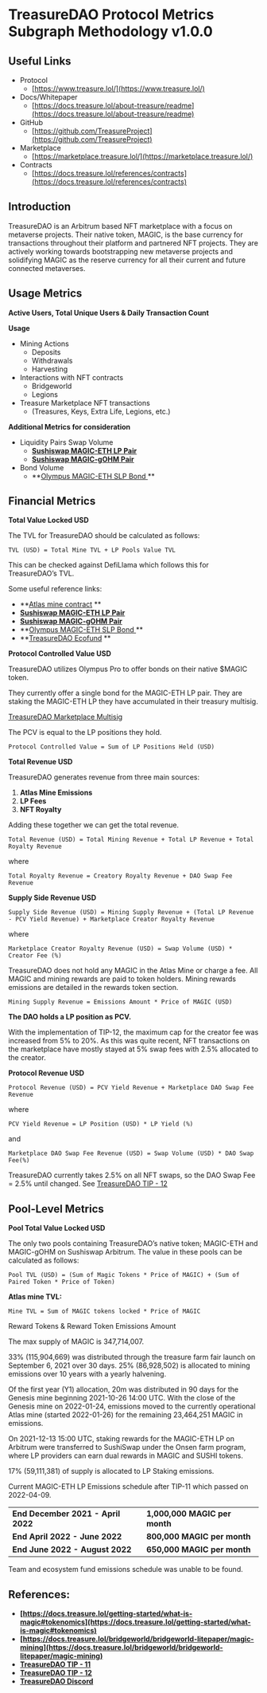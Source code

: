 # TreasureDAO Protocol Metrics Subgraph Methodology v1.0.0

## Useful Links

- Protocol
  - [https://www.treasure.lol/](https://www.treasure.lol/)
- Docs/Whitepaper
  - [https://docs.treasure.lol/about-treasure/readme](https://docs.treasure.lol/about-treasure/readme)
- GitHub
  - [https://github.com/TreasureProject](https://github.com/TreasureProject)
- Marketplace
  - [https://marketplace.treasure.lol/](https://marketplace.treasure.lol/)
- Contracts
  - [https://docs.treasure.lol/references/contracts](https://docs.treasure.lol/references/contracts)

## Introduction

TreasureDAO is an Arbitrum based NFT marketplace with a focus on metaverse projects. Their native token, MAGIC, is the base currency for transactions throughout their platform and partnered NFT projects. They are actively working towards bootstrapping new metaverse projects and solidifying MAGIC as the reserve currency for all their current and future connected metaverses.

## Usage Metrics

**Active Users, Total Unique Users & Daily Transaction Count**

**Usage**

- Mining Actions
  - Deposits
  - Withdrawals
  - Harvesting
- Interactions with NFT contracts
  - Bridgeworld
  - Legions
- Treasure Marketplace NFT transactions
  - (Treasures, Keys, Extra Life, Legions, etc.)

**Additional Metrics for consideration**

- Liquidity Pairs Swap Volume
  - **[Sushiswap MAGIC-ETH LP Pair](https://app.sushi.com/analytics/pools/0xb7e50106a5bd3cf21af210a755f9c8740890a8c9?chainId=42161)**
  - **[Sushiswap MAGIC-gOHM Pair](https://app.sushi.com/analytics/pools/0xac75a1a0c4933e6537eafb6af3d402f82a459389?chainId=42161)**
- Bond Volume
  - **[Olympus MAGIC-ETH SLP Bond ](https://pro.olympusdao.finance/#/bond/magic_eth_slp) **

## Financial Metrics

**Total Value Locked USD**

The TVL for TreasureDAO should be calculated as follows:

```
TVL (USD) = Total Mine TVL + LP Pools Value TVL
```

This can be checked against DefiLlama which follows this for TreasureDAO’s TVL.

Some useful reference links:

- **[Atlas mine contract](https://arbiscan.io/address/0xa0a89db1c899c49f98e6326b764bafcf167fc2ce) **
- **[Sushiswap MAGIC-ETH LP Pair](https://app.sushi.com/analytics/pools/0xb7e50106a5bd3cf21af210a755f9c8740890a8c9?chainId=42161)**
- **[Sushiswap MAGIC-gOHM Pair](https://app.sushi.com/analytics/pools/0xac75a1a0c4933e6537eafb6af3d402f82a459389?chainId=42161)**
- **[Olympus MAGIC-ETH SLP Bond ](https://pro.olympusdao.finance/#/bond/magic_eth_slp) **
- **[TreasureDAO Ecofund](https://arbiscan.io/address/0x482729215AAF99B3199E41125865821ed5A4978a) **

**Protocol Controlled Value USD**

TreasureDAO utilizes Olympus Pro to offer bonds on their native $MAGIC token.

They currently offer a single bond for the MAGIC-ETH LP pair. They are staking the MAGIC-ETH LP they have accumulated in their treasury multisig.

[TreasureDAO Marketplace Multisig](https://arbiscan.io/address/0xDb6Ab450178bAbCf0e467c1F3B436050d907E233)

The PCV is equal to the LP positions they hold.

```
Protocol Controlled Value = Sum of LP Positions Held (USD)
```

**Total Revenue USD**

TreasureDAO generates revenue from three main sources:

1. **Atlas Mine Emissions**
2. **LP Fees**
3. **NFT Royalty**

Adding these together we can get the total revenue.

```
Total Revenue (USD) = Total Mining Revenue + Total LP Revenue + Total Royalty Revenue
```

where

```
Total Royalty Revenue = Creatory Royalty Revenue + DAO Swap Fee Revenue
```

**Supply Side Revenue USD**

```
Supply Side Revenue (USD) = Mining Supply Revenue + (Total LP Revenue - PCV Yield Revenue) + Marketplace Creator Royalty Revenue
```

where

```
Marketplace Creator Royalty Revenue (USD) = Swap Volume (USD) * Creator Fee (%)
```

TreasureDAO does not hold any MAGIC in the Atlas Mine or charge a fee. All MAGIC and mining rewards are paid to token holders. Mining rewards emissions are detailed in the rewards token section.

```
Mining Supply Revenue = Emissions Amount * Price of MAGIC (USD)
```

**The DAO holds a LP position as PCV.**

With the implementation of TIP-12, the maximum cap for the creator fee was increased from 5% to 20%. As this was quite recent, NFT transactions on the marketplace have mostly stayed at 5% swap fees with 2.5% allocated to the creator.

**Protocol Revenue USD**

```
Protocol Revenue (USD) = PCV Yield Revenue + Marketplace DAO Swap Fee Revenue
```

where

```
PCV Yield Revenue = LP Position (USD) * LP Yield (%)
```

and

```
Marketplace DAO Swap Fee Revenue (USD) = Swap Volume (USD) * DAO Swap Fee(%)
```

TreasureDAO currently takes 2.5% on all NFT swaps, so the DAO Swap Fee = 2.5% until changed. See [TreasureDAO TIP - 12](https://treasuredao.freeflarum.com/d/33-tip-12-creator-royalties-on-the-treasure-marketplace)

## Pool-Level Metrics

**Pool Total Value Locked USD**

The only two pools containing TreasureDAO’s native token; MAGIC-ETH and MAGIC-gOHM on Sushiswap Arbitrum. The value in these pools can be calculated as follows:

```
Pool TVL (USD) = (Sum of Magic Tokens * Price of MAGIC) + (Sum of Paired Token * Price of Token)
```

**Atlas mine TVL:**

```
Mine TVL = Sum of MAGIC tokens locked * Price of MAGIC
```

Reward Tokens & Reward Token Emissions Amount

The max supply of MAGIC is 347,714,007.

33% (115,904,669) was distributed through the treasure farm fair launch on September 6, 2021 over 30 days. 25% (86,928,502) is allocated to mining emissions over 10 years with a yearly halvening.

Of the first year (Y1) allocation, 20m was distributed in 90 days for the Genesis mine beginning 2021-10-26 14:00 UTC. With the close of the Genesis mine on 2022-01-24, emissions moved to the currently operational Atlas mine (started 2022-01-26) for the remaining 23,464,251 MAGIC in emissions.

On 2021-12-13 15:00 UTC, staking rewards for the MAGIC-ETH LP on Arbitrum were transferred to SushiSwap under the Onsen farm program, where LP providers can earn dual rewards in MAGIC and SUSHI tokens.

17% (59,111,381) of supply is allocated to LP Staking emissions.

Current MAGIC-ETH LP Emissions schedule after TIP-11 which passed on 2022-04-09.

<table>
  <tr>
   <td><strong>End December 2021 - April 2022</strong>
   </td>
   <td><strong>1,000,000 MAGIC per month</strong>
   </td>
  </tr>
  <tr>
   <td><strong>End April 2022 - June 2022</strong>
   </td>
   <td><strong>800,000 MAGIC per month</strong>
   </td>
  </tr>
  <tr>
   <td><strong>End June 2022 - August 2022</strong>
   </td>
   <td><strong>650,000 MAGIC per month</strong>
   </td>
  </tr>
</table>

Team and ecosystem fund emissions schedule was unable to be found.

## References:

- **[https://docs.treasure.lol/getting-started/what-is-magic#tokenomics](https://docs.treasure.lol/getting-started/what-is-magic#tokenomics)**
- **[https://docs.treasure.lol/bridgeworld/bridgeworld-litepaper/magic-mining](https://docs.treasure.lol/bridgeworld/bridgeworld-litepaper/magic-mining)**
- **[TreasureDAO TIP - 11](https://treasuredao.freeflarum.com/d/31-tip-11-next-stage-of-magic-lp-emissions)**
- **[TreasureDAO TIP - 12](https://treasuredao.freeflarum.com/d/33-tip-12-creator-royalties-on-the-treasure-marketplace)**
- **[TreasureDAO Discord](https://discord.gg/treasuredao)**
